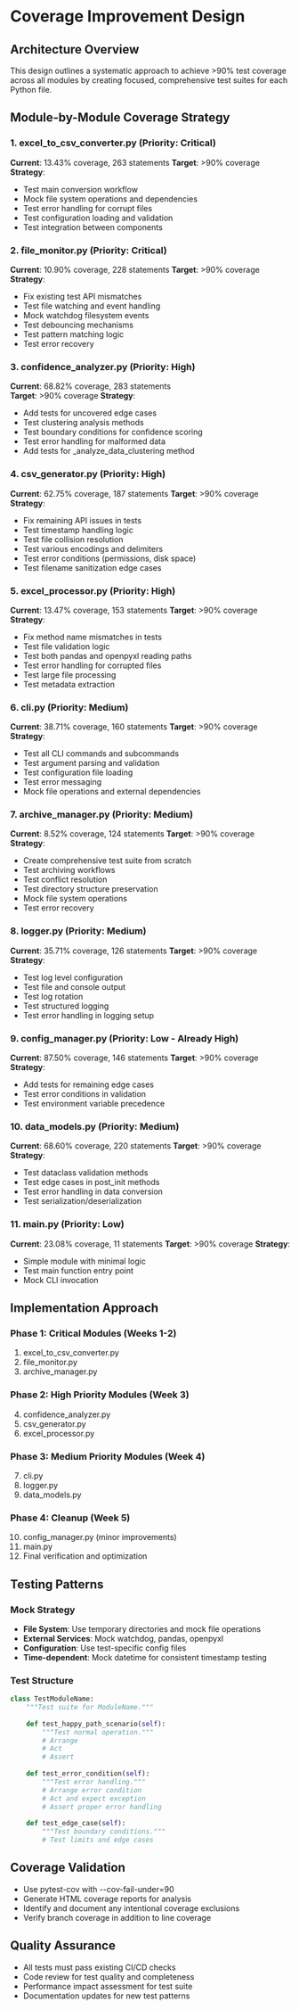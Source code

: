 # Coverage Improvement Design

## Architecture Overview
This design outlines a systematic approach to achieve >90% test coverage across all modules by creating focused, comprehensive test suites for each Python file.

## Module-by-Module Coverage Strategy

### 1. excel_to_csv_converter.py (Priority: Critical)
**Current**: 13.43% coverage, 263 statements
**Target**: >90% coverage
**Strategy**: 
- Test main conversion workflow
- Mock file system operations and dependencies
- Test error handling for corrupt files
- Test configuration loading and validation
- Test integration between components

### 2. file_monitor.py (Priority: Critical) 
**Current**: 10.90% coverage, 228 statements
**Target**: >90% coverage
**Strategy**:
- Fix existing test API mismatches
- Test file watching and event handling
- Mock watchdog filesystem events
- Test debouncing mechanisms
- Test pattern matching logic
- Test error recovery

### 3. confidence_analyzer.py (Priority: High)
**Current**: 68.82% coverage, 283 statements  
**Target**: >90% coverage
**Strategy**:
- Add tests for uncovered edge cases
- Test clustering analysis methods
- Test boundary conditions for confidence scoring
- Test error handling for malformed data
- Add tests for _analyze_data_clustering method

### 4. csv_generator.py (Priority: High)
**Current**: 62.75% coverage, 187 statements
**Target**: >90% coverage
**Strategy**:
- Fix remaining API issues in tests
- Test timestamp handling logic
- Test file collision resolution
- Test various encodings and delimiters
- Test error conditions (permissions, disk space)
- Test filename sanitization edge cases

### 5. excel_processor.py (Priority: High)
**Current**: 13.47% coverage, 153 statements
**Target**: >90% coverage
**Strategy**:
- Fix method name mismatches in tests
- Test file validation logic
- Test both pandas and openpyxl reading paths
- Test error handling for corrupted files
- Test large file processing
- Test metadata extraction

### 6. cli.py (Priority: Medium)
**Current**: 38.71% coverage, 160 statements
**Target**: >90% coverage
**Strategy**:
- Test all CLI commands and subcommands
- Test argument parsing and validation
- Test configuration file loading
- Test error messaging
- Mock file operations and external dependencies

### 7. archive_manager.py (Priority: Medium)
**Current**: 8.52% coverage, 124 statements
**Target**: >90% coverage
**Strategy**:
- Create comprehensive test suite from scratch
- Test archiving workflows
- Test conflict resolution
- Test directory structure preservation
- Mock file system operations
- Test error recovery

### 8. logger.py (Priority: Medium)  
**Current**: 35.71% coverage, 126 statements
**Target**: >90% coverage
**Strategy**:
- Test log level configuration
- Test file and console output
- Test log rotation
- Test structured logging
- Test error handling in logging setup

### 9. config_manager.py (Priority: Low - Already High)
**Current**: 87.50% coverage, 146 statements
**Target**: >90% coverage  
**Strategy**:
- Add tests for remaining edge cases
- Test error conditions in validation
- Test environment variable precedence

### 10. data_models.py (Priority: Medium)
**Current**: 68.60% coverage, 220 statements
**Target**: >90% coverage
**Strategy**:
- Test dataclass validation methods
- Test edge cases in post_init methods
- Test error handling in data conversion
- Test serialization/deserialization

### 11. main.py (Priority: Low)
**Current**: 23.08% coverage, 11 statements
**Target**: >90% coverage
**Strategy**:
- Simple module with minimal logic
- Test main function entry point
- Mock CLI invocation

## Implementation Approach

### Phase 1: Critical Modules (Weeks 1-2)
1. excel_to_csv_converter.py
2. file_monitor.py  
3. archive_manager.py

### Phase 2: High Priority Modules (Week 3)
4. confidence_analyzer.py
5. csv_generator.py
6. excel_processor.py

### Phase 3: Medium Priority Modules (Week 4)
7. cli.py
8. logger.py
9. data_models.py

### Phase 4: Cleanup (Week 5)
10. config_manager.py (minor improvements)
11. main.py
12. Final verification and optimization

## Testing Patterns

### Mock Strategy
- **File System**: Use temporary directories and mock file operations
- **External Services**: Mock watchdog, pandas, openpyxl
- **Configuration**: Use test-specific config files
- **Time-dependent**: Mock datetime for consistent timestamp testing

### Test Structure
```python
class TestModuleName:
    """Test suite for ModuleName."""
    
    def test_happy_path_scenario(self):
        """Test normal operation."""
        # Arrange
        # Act  
        # Assert
        
    def test_error_condition(self):
        """Test error handling."""
        # Arrange error condition
        # Act and expect exception
        # Assert proper error handling
        
    def test_edge_case(self):
        """Test boundary conditions."""
        # Test limits and edge cases
```

## Coverage Validation
- Use pytest-cov with --cov-fail-under=90
- Generate HTML coverage reports for analysis
- Identify and document any intentional coverage exclusions
- Verify branch coverage in addition to line coverage

## Quality Assurance
- All tests must pass existing CI/CD checks
- Code review for test quality and completeness  
- Performance impact assessment for test suite
- Documentation updates for new test patterns